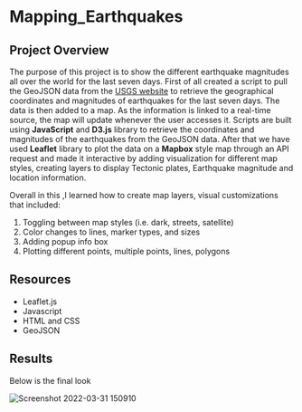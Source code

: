 # Mapping_Earthquakes
## Project Overview

The purpose of this project is to show the different earthquake magnitudes all over the world for the last seven days. First of all created a script to pull the GeoJSON data from the [USGS website](https://earthquake.usgs.gov/earthquakes/feed/v1.0/geojson.php) to retrieve the geographical coordinates and magnitudes of earthquakes for the last seven days. The data is then added to a map. As the information is linked to a real-time source, the map will update whenever the user accesses it. Scripts are built using **JavaScript** and **D3.js** library to retrieve the coordinates and magnitudes of the earthquakes from the GeoJSON data. After that we have used **Leaflet** library to plot the data on a **Mapbox** style map through an API request and made it interactive by adding visualization for different map styles, creating layers to display Tectonic plates, Earthquake magnitude and location information.

Overall in this ,I learned how to create map layers, visual customizations that included:

1) Toggling between map styles (i.e. dark, streets, satellite)
2) Color changes to lines, marker types, and sizes
3) Adding popup info box
4) Plotting different points, multiple points, lines, polygons

## Resources
- Leaflet.js
- Javascript
- HTML and CSS
- GeoJSON 

## Results
Below is the final look

![Screenshot 2022-03-31 150910](https://user-images.githubusercontent.com/96033163/161131367-2c6f4e67-1b48-4a75-a7ba-a4c9deb4e58e.png)
